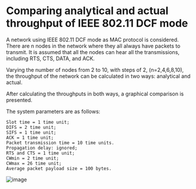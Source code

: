 # Comparing analytical and actual throughput of IEEE 802.11 DCF mode

A network using IEEE 802.11 DCF mode as MAC protocol is considered. There are n nodes in the network where they all always have packets to transmit. It is assumed that all the nodes can hear all the transmissions, including RTS, CTS, DATA, and ACK.

Varying the number of nodes from 2 to 10, with steps of 2, (n=2,4,6,8,10), the throughput of the network can be calculated in two ways: analytical and actual.

After calculating the throughputs in both ways, a graphical comparison is presented.

The system parameters are as follows:

	Slot time = 1 time unit;
	DIFS = 2 time unit;
	SIFS = 1 time unit;
	ACK = 1 time unit;
	Packet transmission time = 10 time units.
	Propagation delay: ignored;
	RTS and CTS = 1 time unit;
	CWmin = 2 time unit;
	CWmax = 26 time unit;
	Average packet payload size = 100 bytes.



![image](https://user-images.githubusercontent.com/66460485/117921900-ccad0980-b306-11eb-88c4-60b48cfa1219.png)
